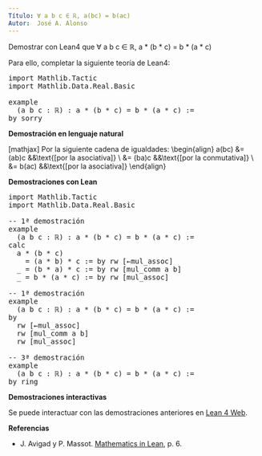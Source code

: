 ```yaml
---
Título: ∀ a b c ∈ ℝ, a(bc) = b(ac)
Autor:  José A. Alonso
---
```


Demostrar con Lean4 que ∀ a b c ∈ ℝ, a * (b * c) = b * (a * c)

Para ello, completar la siguiente teoría de Lean4:

<pre lang="lean">
import Mathlib.Tactic
import Mathlib.Data.Real.Basic

example
  (a b c : ℝ) : a * (b * c) = b * (a * c) :=
by sorry
</pre>
<!--more-->

<b>Demostración en lenguaje natural</b>

[mathjax]
Por la siguiente cadena de igualdades:
\begin{align}
   a(bc)
   &= (ab)c    &&\text{[por la asociativa]} \\
   &= (ba)c    &&\text{[por la conmutativa]} \\
   &= b(ac)    &&\text{[por la asociativa]}
\end{align}

<b>Demostraciones con Lean</b>

<pre lang="lean">
import Mathlib.Tactic
import Mathlib.Data.Real.Basic

-- 1ª demostración
example
  (a b c : ℝ) : a * (b * c) = b * (a * c) :=
calc
  a * (b * c)
    = (a * b) * c := by rw [←mul_assoc]
  _ = (b * a) * c := by rw [mul_comm a b]
  _ = b * (a * c) := by rw [mul_assoc]

-- 1ª demostración
example
  (a b c : ℝ) : a * (b * c) = b * (a * c) :=
by
  rw [←mul_assoc]
  rw [mul_comm a b]
  rw [mul_assoc]

-- 3ª demostración
example
  (a b c : ℝ) : a * (b * c) = b * (a * c) :=
by ring
</pre>

<b>Demostraciones interactivas</b>

Se puede interactuar con las demostraciones anteriores en <a href="https://lean.math.hhu.de/#url=https://raw.githubusercontent.com/jaalonso/Calculemus2/main/src/a(bc)_eq_b(ac).lean" rel="noopener noreferrer" target="_blank">Lean 4 Web</a>.

<b>Referencias</b>

<ul>
<li> J. Avigad y P. Massot. <a href="https://bit.ly/3U4UjBk">Mathematics in Lean</a>, p. 6.</li>
</ul>
